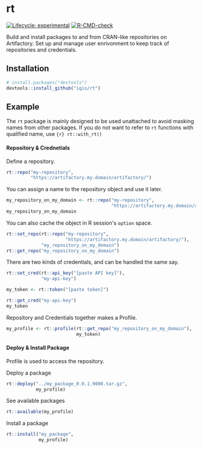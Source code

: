 # rt

<!-- badges: start -->
[![Lifecycle: experimental](https://img.shields.io/badge/lifecycle-experimental-orange.svg)](https://lifecycle.r-lib.org/articles/stages.html#experimental)
[![R-CMD-check](https://github.com/iqis/rt/workflows/R-CMD-check/badge.svg)](https://github.com/iqis/rt/actions)
<!-- badges: end -->

Build and install packages to and from CRAN-like repositories on Artifactory. Set up and manage user enrivonment to keep track of repositories and credentials.

## Installation

``` r
# install.packages("devtools")
devtools::install_github("iqis/rt")
```

## Example
The `rt` package is mainly designed to be used unattached to avoid masking names from other packages. If you do not want to refer to `rt` functions with qualified name, use `{r} rt::with_rt()`

#### Repository & Crednetials

Define a repository.
``` r
rt::repo("my-repository",
         "https://artifactory.my.domain/artifactory/")
```
You can assign a name to the repository object and use it later.
``` r 
my_repository_on_my_domain <- rt::repo("my-repository",
                                       "https://artifactory.my.domain/artifactory/")
my_repository_on_my_domain
``` 

You can also cache the object in R session's `option` space.
``` r
rt::set_repo(rt::repo("my-repository",
                      "https://artifactory.my.domain/artifactory/"), 
             "my_repository_on_my_domain")
rt::get_repo("my_repository_on_my_domain")
```

There are two kinds of credentials, and can be handled the same say. 
```r
rt::set_cred(rt::api_key("[paste API key]"), 
             "my-api-key")

my_token <- rt::token("[paste token]")

rt::get_cred("my-api-key")
my_token
```

Repository and Credentials together makes a Profile.
```r
my_profile <- rt::profile(rt::get_repo("my_repository_on_my_domain"), 
                          my_token)
```

#### Deploy & Install Package 

Profile is used to access the repository. 

Deploy a package
``` r
rt::deploy("../my_package_0.0.1.9000.tar.gz", 
           my_profile)
```

See available packages 

```r
rt::available(my_profile)
```

Install a package
```r
rt::install("my_package", 
            my_profile)
```
